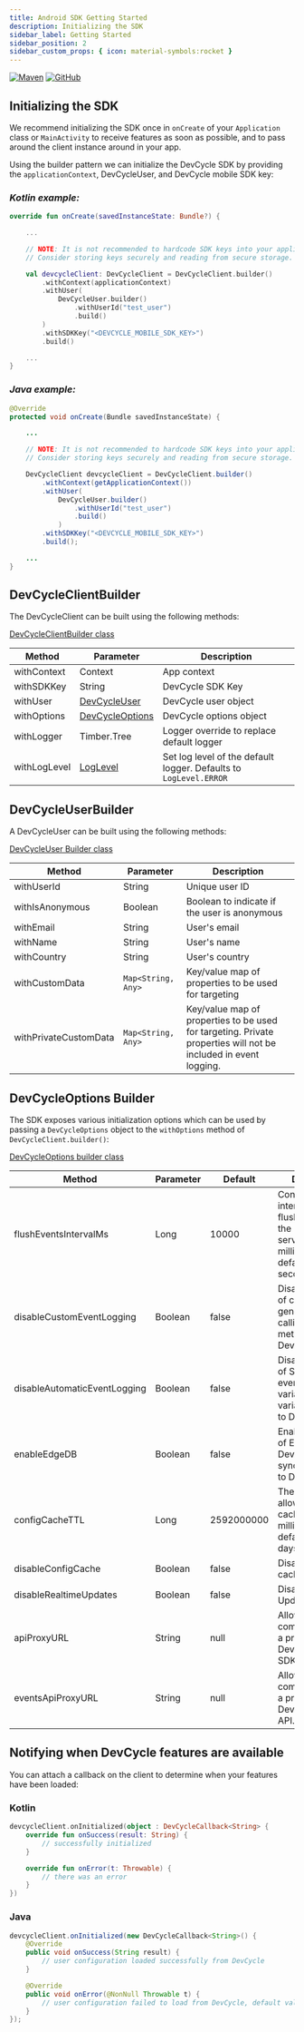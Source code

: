 ```yaml
---
title: Android SDK Getting Started
description: Initializing the SDK
sidebar_label: Getting Started
sidebar_position: 2
sidebar_custom_props: { icon: material-symbols:rocket }
---
```


[![Maven](https://badgen.net/maven/v/maven-central/com.devcycle/android-client-sdk)](https://search.maven.org/artifact/com.devcycle/android-client-sdk)
[![GitHub](https://img.shields.io/github/stars/devcyclehq/android-client-sdk.svg?style=social&label=Star&maxAge=2592000)](https://github.com/DevCycleHQ/android-client-sdk)

[//]: # (wizard-initialize-start)

## Initializing the SDK

We recommend initializing the SDK once in `onCreate` of your `Application` class or `MainActivity` to receive features as soon as possible, and to pass around the client instance around in your app.

Using the builder pattern we can initialize the DevCycle SDK by providing the `applicationContext`,
DevCycleUser, and DevCycle mobile SDK key:

### _Kotlin example:_

```kotlin
override fun onCreate(savedInstanceState: Bundle?) {

    ...

    // NOTE: It is not recommended to hardcode SDK keys into your application.
    // Consider storing keys securely and reading from secure storage.

    val devcycleClient: DevCycleClient = DevCycleClient.builder()
        .withContext(applicationContext)
        .withUser(
            DevCycleUser.builder()
                .withUserId("test_user")
                .build()
        )
        .withSDKKey("<DEVCYCLE_MOBILE_SDK_KEY>")
        .build()

    ...
}
```

[//]: # (wizard-initialize-end)

### _Java example:_

```java
@Override
protected void onCreate(Bundle savedInstanceState) {

    ...

    // NOTE: It is not recommended to hardcode SDK keys into your application.
    // Consider storing keys securely and reading from secure storage.

    DevCycleClient devcycleClient = DevCycleClient.builder()
        .withContext(getApplicationContext())
        .withUser(
            DevCycleUser.builder()
                .withUserId("test_user")
                .build()
            )
        .withSDKKey("<DEVCYCLE_MOBILE_SDK_KEY>")
        .build();

    ...
}
```

## DevCycleClientBuilder

The DevCycleClient can be built using the following methods:

[DevCycleClientBuilder class](https://github.com/DevCycleHQ/android-client-sdk/blob/main/android-client-sdk/src/main/java/com/devcycle/sdk/android/api/DevCycleClient.kt#L545)

| Method       | Parameter                                                                                                                                                         | Description                                                       |
| ------------ | ----------------------------------------------------------------------------------------------------------------------------------------------------------------- | ----------------------------------------------------------------- |
| withContext  | Context                                                                                                                                                           | App context                                                       |
| withSDKKey   | String                                                                                                                                                            | DevCycle SDK Key                                                  |
| withUser     | [DevCycleUser](https://github.com/DevCycleHQ/android-client-sdk/blob/main/android-client-sdk/src/main/java/com/devcycle/sdk/android/model/DevCycleUser.kt#L6)     | DevCycle user object                                              |
| withOptions  | [DevCycleOptions](https://github.com/DevCycleHQ/android-client-sdk/blob/main/android-client-sdk/src/main/java/com/devcycle/sdk/android/api/DevCycleOptions.kt#L3) | DevCycle options object                                           |
| withLogger   | Timber.Tree                                                                                                                                                       | Logger override to replace default logger                         |
| withLogLevel | [LogLevel](https://github.com/DevCycleHQ/android-client-sdk/blob/main/android-client-sdk/src/main/java/com/devcycle/sdk/android/util/LogLevel.kt#L5)              | Set log level of the default logger. Defaults to `LogLevel.ERROR` |

## DevCycleUserBuilder

A DevCycleUser can be built using the following methods:

[DevCycleUser Builder class](https://github.com/DevCycleHQ/android-client-sdk/blob/main/android-client-sdk/src/main/java/com/devcycle/sdk/android/model/DevCycleUser.kt#L15)

| Method                | Parameter          | Description                                                                                                     |
| --------------------- | ------------------ | --------------------------------------------------------------------------------------------------------------- |
| withUserId            | String             | Unique user ID                                                                                                  |
| withIsAnonymous       | Boolean            | Boolean to indicate if the user is anonymous                                                                    |
| withEmail             | String             | User's email                                                                                                    |
| withName              | String             | User's name                                                                                                     |
| withCountry           | String             | User's country                                                                                                  |
| withCustomData        | `Map<String, Any>` | Key/value map of properties to be used for targeting                                                            |
| withPrivateCustomData | `Map<String, Any>` | Key/value map of properties to be used for targeting. Private properties will not be included in event logging. |

## DevCycleOptions Builder

The SDK exposes various initialization options which can be used by passing a `DevCycleOptions` object to the `withOptions` method of `DevCycleClient.builder()`:

[DevCycleOptions builder class](https://github.com/DevCycleHQ/android-client-sdk/blob/main/android-client-sdk/src/main/java/com/devcycle/sdk/android/api/DevCycleOptions.kt#L11)

| Method                       | Parameter | Default   | Description                                                                                                    |
| ---------------------------- | --------- | --------- | -------------------------------------------------------------------------------------------------------------- |
| flushEventsIntervalMs        | Long      | 10000     | Controls the interval between flushing events to the DevCycle servers in milliseconds, defaults to 10 seconds. |
| disableCustomEventLogging    | Boolean   | false     | Disables logging of custom events generated by calling `.track()` method to DevCycle.                          |
| disableAutomaticEventLogging | Boolean   | false     | Disables logging of SDK generated events (e.g. variableEvaluated, variableDefaulted) to DevCycle.              |
| enableEdgeDB                 | Boolean   | false     | Enables the usage of EdgeDB for DevCycle that syncs User Data to DevCycle.                                     |
| configCacheTTL               | Long      | 2592000000 | The maximum allowed age of a cached config in milliseconds, defaults to 30 days                                 |
| disableConfigCache           | Boolean   | false     | Disable the use of cached configs                                                                              |
| disableRealtimeUpdates       | Boolean   | false     | Disable Realtime Updates                                                                                       |
| apiProxyURL                  | String    | null      | Allows the SDK to communicate with a proxy of DevCycle Client SDK API.                                         |
| eventsApiProxyURL            | String    | null      | Allows the SDK to communicate with a proxy of DevCycle Events API.                                             |

## Notifying when DevCycle features are available

You can attach a callback on the client to determine when your features have been loaded:

### Kotlin

```kotlin
devcycleClient.onInitialized(object : DevCycleCallback<String> {
    override fun onSuccess(result: String) {
        // successfully initialized
    }

    override fun onError(t: Throwable) {
        // there was an error
    }
})
```

### Java

```java
devcycleClient.onInitialized(new DevCycleCallback<String>() {
    @Override
    public void onSuccess(String result) {
        // user configuration loaded successfully from DevCycle
    }

    @Override
    public void onError(@NonNull Throwable t) {
        // user configuration failed to load from DevCycle, default values will be used for Variables.
    }
});
```
